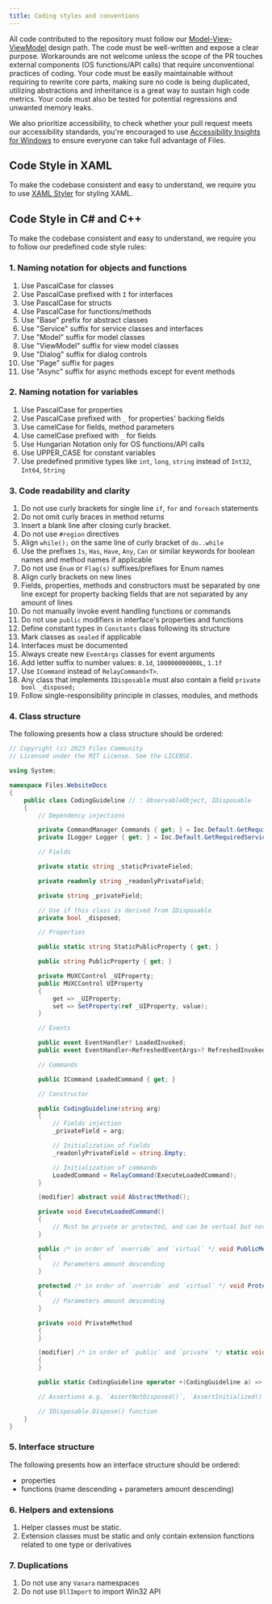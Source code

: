 ```yaml
---
title: Coding styles and conventions
---
```


All code contributed to the repository must follow
our [Model-View-ViewModel](https://en.wikipedia.org/wiki/Model%E2%80%93view%E2%80%93viewmodel) design path. The code
must be well-written and expose a clear purpose. Workarounds are not welcome unless the scope of the PR touches external
components
(OS functions/API calls) that require unconventional practices of coding. Your code must be easily maintainable without
requiring to rewrite core parts, making sure no code is being duplicated, utilizing abstractions and inheritance is a
great way to sustain high code metrics. Your code must also be tested for potential regressions and unwanted memory
leaks.

We also prioritize accessibility, to check whether your pull request meets our accessibility standards, you're
encouraged to use [Accessibility Insights for Windows](https://accessibilityinsights.io/docs/en/windows/overview/)
to ensure everyone can take full advantage of Files.

## Code Style in XAML

To make the codebase consistent and easy to understand, we require you to use [XAML Styler](https://marketplace.visualstudio.com/items?itemName=TeamXavalon.XAMLStyler2022) for styling XAML.

## Code Style in C# and C++

To make the codebase consistent and easy to understand, we require you to follow our predefined code style rules:

### 1. Naming notation for objects and functions

1. Use PascalCase for classes
2. Use PascalCase prefixed with `I` for interfaces
3. Use PascalCase for structs
4. Use PascalCase for functions/methods
5. Use "Base" prefix for abstract classes
6. Use "Service" suffix for service classes and interfaces
7. Use "Model" suffix for model classes
8. Use "ViewModel" suffix for view model classes
9. Use "Dialog" suffix for dialog controls
10. Use "Page" suffix for pages
11. Use "Async" suffix for async methods except for event methods

### 2. Naming notation for variables

1. Use PascalCase for properties
2. Use PascalCase prefixed with `_` for properties' backing fields
3. Use camelCase for fields, method parameters
4. Use camelCase prefixed with `_` for fields
5. Use Hungarian Notation only for OS functions/API calls
6. Use UPPER_CASE for constant variables
7. Use predefined primitive types like `int`, `long`, `string` instead of `Int32`, `Int64`, `String`

### 3. Code readability and clarity

1. Do not use curly brackets for single line `if`, `for` and `foreach` statements
2. Do not omit curly braces in method returns
3. Insert a blank line after closing curly bracket.
4. Do not use `#region` directives
5. Align `while();` on the same line of curly bracket of `do..while`
6. Use the prefixes `Is`, `Has`, `Have`, `Any`, `Can` or similar keywords for boolean names and method names if applicable
7. Do not use `Enum` or `Flag(s)` suffixes/prefixes for Enum names
8. Align curly brackets on new lines
9. Fields, properties, methods and constructors must be separated by one line except for property backing fields that are not separated by any amount of lines
10. Do not manually invoke event handling functions or commands
11. Do not use `public` modifiers in interface's properties and functions
12. Define constant types in `Constants` class following its structure
13. Mark classes as `sealed` if applicable
14. Interfaces must be documented
15. Always create new `EventArgs` classes for event arguments
16. Add letter suffix to number values: `0.1d`, `100000000000L`, `1.1f`
17. Use `ICommand` instead of `RelayCommand<T>`.
18. Any class that implements `IDisposable` must also contain a field `private bool _disposed;`
19. Follow single-responsibility principle in classes, modules, and methods

### 4. Class structure

The following presents how a class structure should be ordered:

```cs
// Copyright (c) 2023 Files Community
// Licensed under the MIT License. See the LICENSE.

using System;

namespace Files.WebsiteDocs
{
    public class CodingGuideline // : ObservableObject, IDisposable
    {
        // Dependency injections

        private CommandManager Commands { get; } = Ioc.Default.GetRequiredService<ICommandManager>();
        private ILogger Logger { get; } = Ioc.Default.GetRequiredService<ILogger>();

        // Fields

        private static string _staticPrivateFieled;

        private readonly string _readonlyPrivateField;

        private string _privateField;

        // Use if this class is derived from IDisposable
        private bool _disposed;

        // Properties

        public static string StaticPublicProperty { get; }

        public string PublicProperty { get; }

        private MUXCControl _UIProperty;
        public MUXCControl UIProperty
        {
            get => _UIProperty;
            set => SetProperty(ref _UIProperty, value);
        }

        // Events

        public event EventHandler? LoadedInvoked;
        public event EventHandler<RefreshedEventArgs>? RefreshedInvoked;

        // Commands

        public ICommand LoadedCommand { get; }

        // Constructor

        public CodingGuideline(string arg)
        {
            // Fields injection
            _privateField = arg;

            // Initialization of fields
            _readonlyPrivateField = string.Empty;

            // Initialization of commands
            LoadedCommand = RelayCommand(ExecuteLoadedCommand);
        }

        [modifier] abstract void AbstractMethod();

        private void ExecuteLoadedCommand()
        {
            // Must be private or protected, and can be vertual but not abstract.
        }

        public /* in order of `override` and `virtual` */ void PublicMethod()
        {
            // Parameters amount descending
        }

        protected /* in order of `override` and `virtual` */ void ProtectedMethod()
        {
            // Parameters amount descending
        }

        private void PrivateMethod
        {
        }

        [modifier] /* in order of `public` and `private` */ static void StaticMethod()
        {
        }

        public static CodingGuideline operator +(CodingGuideline a) => a;

        // Assertions e.g. `AssertNotDisposed()`, `AssertInitialized()`, `AssertStreamOpened()`

        // IDisposable.Dispose() function
    }
}
```

### 5. Interface structure

The following presents how an interface structure should be ordered:

- properties
- functions (name descending + parameters amount descending)

### 6. Helpers and extensions

1. Helper classes must be static.
2. Extension classes must be static and only contain extension functions related to one type or derivatives

### 7. Duplications

1. Do not use any `Vanara` namespaces
2. Do not use `DllImport` to import Win32 API
